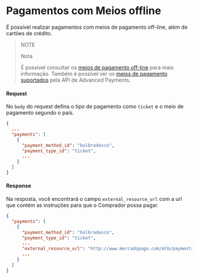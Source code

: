 ﻿# Pagamentos com Meios offline

É possível realizar pagamentos com meios de pagamento off-line, além de cartões de crédito.

> NOTE
> 
> Nota
>
> É possível consultar os [meios de pagamento off-line](https://www.mercadopago.com.br/developers/pt/guides/payments/api/other-payment-ways) para mais informação.
> Também é possível ver os [meios de pagamento suportados](https://www.mercadopago.com.br/developers/pt/guides/advanced-payments/supported-payment-methods) pela API de Advanced Payments.

#### Request
No `body` do request defina o tipo de pagamento como `ticket` e o meio de pagamento segundo o país.
```json
{
  ...
  "payments": [
    {
      "payment_method_id": "bolbradesco",
      "payment_type_id": "ticket",
      ...
    }
  ]
}
```

#### Response
Na resposta,  você encontrará o campo `external_resource_url` com a url que contém as instruções para que o Comprador possa pagar.
```json
{
  "payments": [
    {
      "payment_method_id": "bolbradesco",
      "payment_type_id": "ticket",
      ...
      "external_resource_url": "http://www.mercadopago.com/mlb/payments/ticket/helperpayment_id=4265666119&payment_method_reference_id=3575111597&caller_id=121212&hash=87069857reydfhgjhkjliouy7t6rd",
      ...
    }
  ]
}
```
